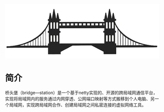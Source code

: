 ![桥头堡](bridge-station.png)

# 简介
桥头堡（bridge—station）是一个基于netty实现的、开源的跨局域网通信平台，实现将局域网内的服务通过内网穿透、公网端口映射等方式搬移到个人电脑、另一个局域网，实现跨局域网合作、创建局域网之间私密连接的虚拟网络工具。